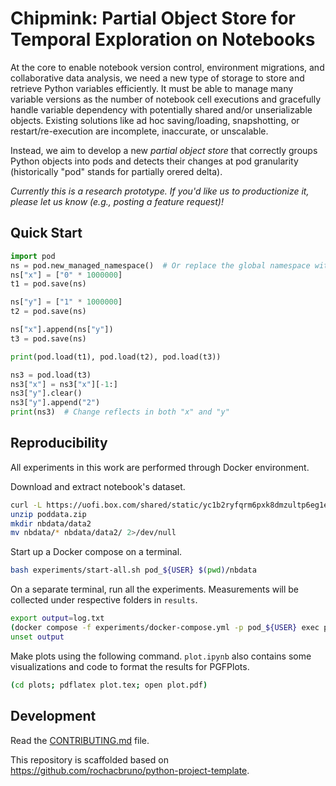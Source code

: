 # Chipmink: Partial Object Store for Temporal Exploration on Notebooks

At the core to enable notebook version control, environment migrations, and collaborative data analysis, we need a new type of storage to store and retrieve Python variables efficiently. It must be able to manage many variable versions as the number of notebook cell executions and gracefully handle variable dependency with potentially shared and/or unserializable objects. Existing solutions like ad hoc saving/loading, snapshotting, or restart/re-execution are incomplete, inaccurate, or unscalable.

Instead, we aim to develop a new *partial object store* that correctly groups Python objects into pods and detects their changes at pod granularity (historically "pod" stands for partially orered delta).

*Currently this is a research prototype. If you'd like us to productionize it, please let us know (e.g., posting a feature request)!*


## Quick Start

```python
import pod
ns = pod.new_managed_namespace()  # Or replace the global namespace with this namespace.
ns["x"] = ["0" * 1000000]
t1 = pod.save(ns)

ns["y"] = ["1" * 1000000]
t2 = pod.save(ns)

ns["x"].append(ns["y"])
t3 = pod.save(ns)

print(pod.load(t1), pod.load(t2), pod.load(t3))

ns3 = pod.load(t3)
ns3["x"] = ns3["x"][-1:]
ns3["y"].clear()
ns3["y"].append("2")
print(ns3)  # Change reflects in both "x" and "y"
```

## Reproducibility

All experiments in this work are performed through Docker environment.

Download and extract notebook's dataset.
```bash
curl -L https://uofi.box.com/shared/static/yc1b2ryfqrm6pxk8dmzultp6eg1ej18z --output poddata.zip
unzip poddata.zip
mkdir nbdata/data2
mv nbdata/* nbdata/data2/ 2>/dev/null
```

Start up a Docker compose on a terminal.
```bash
bash experiments/start-all.sh pod_${USER} $(pwd)/nbdata
```

On a separate terminal, run all the experiments. Measurements will be collected under respective folders in `results`.
```bash
export output=log.txt
(docker compose -f experiments/docker-compose.yml -p pod_${USER} exec podnogil bash experiments/bench_exp1.sh snp,shev,zosp,zodb,pga,pfl,pfa,pg0,pg1,pgcache0,pgcache0noavf,pgcache0,pgcache4,pgcache16,pgcache64,pgcache256,pgcache1024,pgcache4096,pgcache16384,pgcache65536,pgcache262144,pgcache1048576,pgl,pglnoavlstatic,pglnostatic,pgnoavf,pgnoavl,pgnoavlstatic,pgnostatic,pnb,pnv,prand ai4code,twittnet,skltweet,betterxb,tpsmay22) 2>& 1 | tee -a $output
unset output
```

Make plots using the following command. `plot.ipynb` also contains some visualizations and code to format the results for PGFPlots.
```bash
(cd plots; pdflatex plot.tex; open plot.pdf)
```

## Development

Read the [CONTRIBUTING.md](CONTRIBUTING.md) file.

This repository is scaffolded based on https://github.com/rochacbruno/python-project-template.
